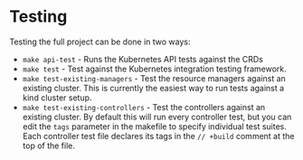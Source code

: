 # Testing

Testing the full project can be done in two ways:

- `make api-test` - Runs the Kubernetes API tests against the CRDs
- `make test` - Test against the Kubernetes integration testing framework.
- `make test-existing-managers` - Test the resource managers against an existing cluster. This is currently the easiest way to run tests against a kind cluster setup.
- `make test-existing-controllers` - Test the controllers against an existing cluster. By default this will run every controller test, but you can edit the `tags` parameter in the makefile to specify individual test suites. Each controller test file declares its tags in the `// +build` comment at the top of the file.


